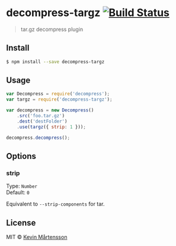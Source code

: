 # decompress-targz [![Build Status](https://travis-ci.org/kevva/decompress-targz.svg?branch=master)](https://travis-ci.org/kevva/decompress-targz)

> tar.gz decompress plugin

## Install

```sh
$ npm install --save decompress-targz
```

## Usage

```js
var Decompress = require('decompress');
var targz = require('decompress-targz');

var decompress = new Decompress()
    .src('foo.tar.gz')
    .dest('destFolder')
    .use(targz({ strip: 1 }));

decompress.decompress();
```

## Options

### strip

Type: `Number`  
Default: `0`

Equivalent to `--strip-components` for tar.

## License

MIT © [Kevin Mårtensson](https://github.com/kevva)
